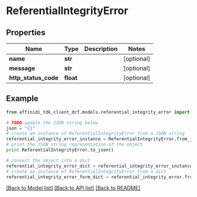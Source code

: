 # ReferentialIntegrityError

## Properties

| Name                 | Type      | Description | Notes      |
| -------------------- | --------- | ----------- | ---------- |
| **name**             | **str**   |             | [optional] |
| **message**          | **str**   |             | [optional] |
| **http_status_code** | **float** |             | [optional] |

## Example

```python
from affinidi_tdk_client_dcf.models.referential_integrity_error import ReferentialIntegrityError

# TODO update the JSON string below
json = "{}"
# create an instance of ReferentialIntegrityError from a JSON string
referential_integrity_error_instance = ReferentialIntegrityError.from_json(json)
# print the JSON string representation of the object
print ReferentialIntegrityError.to_json()

# convert the object into a dict
referential_integrity_error_dict = referential_integrity_error_instance.to_dict()
# create an instance of ReferentialIntegrityError from a dict
referential_integrity_error_form_dict = referential_integrity_error.from_dict(referential_integrity_error_dict)
```

[[Back to Model list]](../README.md#documentation-for-models) [[Back to API list]](../README.md#documentation-for-api-endpoints) [[Back to README]](../README.md)
